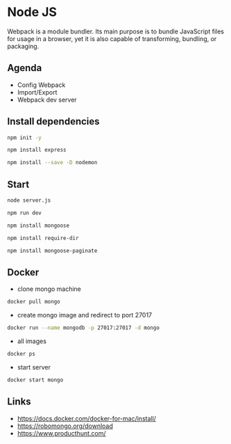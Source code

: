 # Node JS

Webpack is a module bundler. Its main purpose is to bundle JavaScript files for usage in a browser, yet it is also capable of transforming, bundling, or packaging.

## Agenda

- Config Webpack
- Import/Export 
- Webpack dev server 

## Install dependencies

```bash
npm init -y
```

```bash
npm install express
```

```bash
npm install --save -D nodemon
```

## Start

```bash
node server.js 
```

```bash
npm run dev 
```

```bash
npm install mongoose 
```

```bash
npm install require-dir
```

```bash
npm install mongoose-paginate
```

## Docker
- clone mongo machine
```bash
docker pull mongo
```
- create mongo image and redirect to port 27017
```bash
docker run --name mongodb -p 27017:27017 -d mongo
```

- all images
```bash
docker ps 
```
- start server
```bash
docker start mongo
```

## Links
- https://docs.docker.com/docker-for-mac/install/
- https://robomongo.org/download
- https://www.producthunt.com/